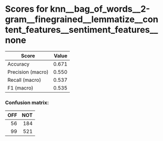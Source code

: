 # Scores for knn__bag_of_words__2-gram__finegrained__lemmatize__content_features__sentiment_features__none
|      Score      |Value|
|-----------------|----:|
|Accuracy         |0.671|
|Precision (macro)|0.550|
|Recall (macro)   |0.537|
|F1 (macro)       |0.535|

### Confusion matrix:
|OFF|NOT|
|--:|--:|
| 56|184|
| 99|521|
